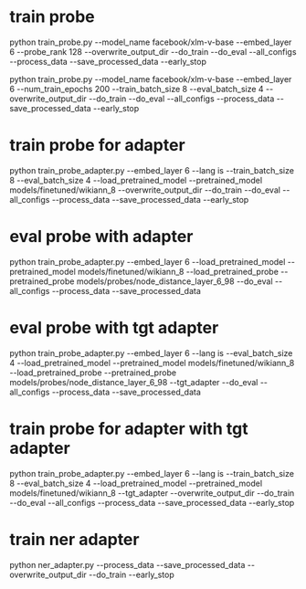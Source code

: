 # train probe
python train_probe.py --model_name facebook/xlm-v-base --embed_layer 6 --probe_rank 128 --overwrite_output_dir --do_train --do_eval --all_configs --process_data --save_processed_data --early_stop

python train_probe.py --model_name facebook/xlm-v-base --embed_layer 6 --num_train_epochs 200  --train_batch_size 8 --eval_batch_size 4 --overwrite_output_dir --do_train --do_eval --all_configs --process_data --save_processed_data --early_stop

# train probe for adapter
python train_probe_adapter.py --embed_layer 6 --lang is --train_batch_size 8 --eval_batch_size 4 --load_pretrained_model --pretrained_model models/finetuned/wikiann_8 --overwrite_output_dir --do_train --do_eval --all_configs --process_data --save_processed_data --early_stop

# eval probe with adapter
python train_probe_adapter.py --embed_layer 6  --load_pretrained_model --pretrained_model models/finetuned/wikiann_8 --load_pretrained_probe --pretrained_probe models/probes/node_distance_layer_6_98  --do_eval --all_configs --process_data --save_processed_data 

# eval probe with tgt adapter
python train_probe_adapter.py --embed_layer 6 --lang is --eval_batch_size 4 --load_pretrained_model --pretrained_model models/finetuned/wikiann_8 --load_pretrained_probe --pretrained_probe models/probes/node_distance_layer_6_98  --tgt_adapter --do_eval --all_configs --process_data --save_processed_data 

# train probe for adapter with tgt adapter
python train_probe_adapter.py --embed_layer 6 --lang is --train_batch_size 8 --eval_batch_size 4 --load_pretrained_model --pretrained_model models/finetuned/wikiann_8 --tgt_adapter --overwrite_output_dir --do_train --do_eval --all_configs --process_data --save_processed_data --early_stop

# train ner adapter
python ner_adapter.py --process_data --save_processed_data --overwrite_output_dir --do_train --early_stop